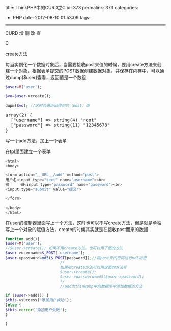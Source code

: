 title: ThinkPHP中的CURD之C
id: 373
permalink: 373
categories:
  - PHP
date: 2012-08-10 01:53:09
tags:
---

CURD 增 删 改 查

C

create方法

每当实例化一个数据对象后，当需要接收post来值的时候，要用create方法来创建一个对象，根据表单提交的POST数据创建数据对象，并保存在内存中，可以通过dump($user)查看，返回值是一个数组
``` php
$user=M('user');

$vo=$user->create();

dupm($vo); //这时会遍历出得到的（post）值
```

 <!-- more -->
<pre >array(2) {
  ["username"] => string(4) "root"
  ["password"] => string(11) "12345678"
}</pre>
 

写一个add方法，加上一个表单

在tpl里面建立一个表单
``` php
<html>
<body>

<form action="__URL__/add" method="post">
用户名<input type="text" name="username"><br>
密     码<input type="password" name="password"><br>
<input type="submit" value="提交">

</form>

</body>
</html>
```

在user的控制器里面写上一个方法，这时也可以不写create方法，但是就是单独写上一个对象的赋值方法，create的时候其实就是在接收post而来的数据
``` php
function add(){
$user=M('user');
//$user->create(); 如果不用create方法，也可以用下面的方法
$user->username=$_POST['username'];
$user->password=md5($_POST[password]);//将post来的密码进行md5加密
                        /*
                        如果用create方法可以用这面的方法写
                        $user->create();
                        $user->password=md5($user->password);
                        */
                        //add为thinkphp中向数据库中添加数据的方法

if ($user->add()) {
$this->success('添加用户成功');
}else {
$this->error('添加用户失败');
}

}
```